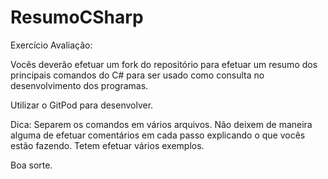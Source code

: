 # ResumoCSharp

Exercício Avaliação:


Vocês deverão efetuar um  fork do repositório para efetuar  um resumo dos principais comandos
do C# para ser usado como consulta no desenvolvimento dos programas.

Utilizar o GitPod para desenvolver.

Dica: Separem os comandos em vários arquivos. Não deixem de maneira alguma de efetuar comentários em
cada passo explicando o que vocês estão fazendo. Tetem efetuar vários exemplos.

Boa sorte.

